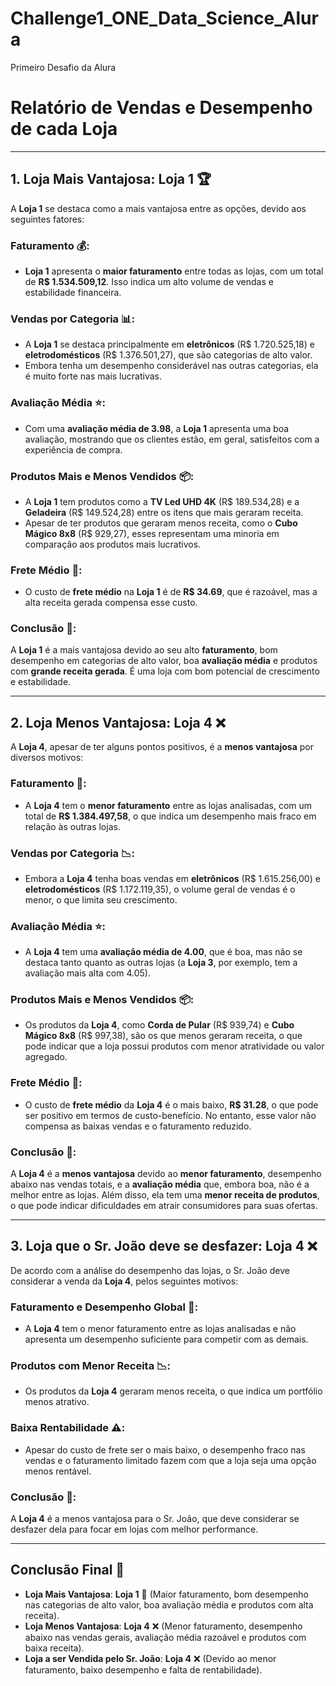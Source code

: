 # Challenge1_ONE_Data_Science_Alura
Primeiro Desafio da Alura

# Relatório de Vendas e Desempenho de cada Loja

---

## 1. Loja Mais Vantajosa: **Loja 1** 🏆

A **Loja 1** se destaca como a mais vantajosa entre as opções, devido aos seguintes fatores:

### Faturamento 💰:
- **Loja 1** apresenta o **maior faturamento** entre todas as lojas, com um total de **R$ 1.534.509,12**. Isso indica um alto volume de vendas e estabilidade financeira.

### Vendas por Categoria 📊:
- A **Loja 1** se destaca principalmente em **eletrônicos** (R$ 1.720.525,18) e **eletrodomésticos** (R$ 1.376.501,27), que são categorias de alto valor.
- Embora tenha um desempenho considerável nas outras categorias, ela é muito forte nas mais lucrativas.

### Avaliação Média ⭐:
- Com uma **avaliação média de 3.98**, a **Loja 1** apresenta uma boa avaliação, mostrando que os clientes estão, em geral, satisfeitos com a experiência de compra.

### Produtos Mais e Menos Vendidos 📦:
- A **Loja 1** tem produtos como a **TV Led UHD 4K** (R$ 189.534,28) e a **Geladeira** (R$ 149.524,28) entre os itens que mais geraram receita.
- Apesar de ter produtos que geraram menos receita, como o **Cubo Mágico 8x8** (R$ 929,27), esses representam uma minoria em comparação aos produtos mais lucrativos.

### Frete Médio 🚚:
- O custo de **frete médio** na **Loja 1** é de **R$ 34.69**, que é razoável, mas a alta receita gerada compensa esse custo.

### Conclusão 🎯:
A **Loja 1** é a mais vantajosa devido ao seu alto **faturamento**, bom desempenho em categorias de alto valor, boa **avaliação média** e produtos com **grande receita gerada**. É uma loja com bom potencial de crescimento e estabilidade.

---

## 2. Loja Menos Vantajosa: **Loja 4** ❌

A **Loja 4**, apesar de ter alguns pontos positivos, é a **menos vantajosa** por diversos motivos:

### Faturamento 💸:
- A **Loja 4** tem o **menor faturamento** entre as lojas analisadas, com um total de **R$ 1.384.497,58**, o que indica um desempenho mais fraco em relação às outras lojas.

### Vendas por Categoria 📉:
- Embora a **Loja 4** tenha boas vendas em **eletrônicos** (R$ 1.615.256,00) e **eletrodomésticos** (R$ 1.172.119,35), o volume geral de vendas é o menor, o que limita seu crescimento.

### Avaliação Média ⭐:
- A **Loja 4** tem uma **avaliação média de 4.00**, que é boa, mas não se destaca tanto quanto as outras lojas (a **Loja 3**, por exemplo, tem a avaliação mais alta com 4.05).

### Produtos Mais e Menos Vendidos 📦:
- Os produtos da **Loja 4**, como **Corda de Pular** (R$ 939,74) e **Cubo Mágico 8x8** (R$ 997,38), são os que menos geraram receita, o que pode indicar que a loja possui produtos com menor atratividade ou valor agregado.

### Frete Médio 🚚:
- O custo de **frete médio** da **Loja 4** é o mais baixo, **R$ 31.28**, o que pode ser positivo em termos de custo-benefício. No entanto, esse valor não compensa as baixas vendas e o faturamento reduzido.

### Conclusão 🚫:
A **Loja 4** é a **menos vantajosa** devido ao **menor faturamento**, desempenho abaixo nas vendas totais, e a **avaliação média** que, embora boa, não é a melhor entre as lojas. Além disso, ela tem uma **menor receita de produtos**, o que pode indicar dificuldades em atrair consumidores para suas ofertas.

---

## 3. Loja que o Sr. João deve se desfazer: **Loja 4** ❌

De acordo com a análise do desempenho das lojas, o Sr. João deve considerar a venda da **Loja 4**, pelos seguintes motivos:

### Faturamento e Desempenho Global 💸:
- A **Loja 4** tem o menor faturamento entre as lojas analisadas e não apresenta um desempenho suficiente para competir com as demais.

### Produtos com Menor Receita 📉:
- Os produtos da **Loja 4** geraram menos receita, o que indica um portfólio menos atrativo.

### Baixa Rentabilidade ⚠️:
- Apesar do custo de frete ser o mais baixo, o desempenho fraco nas vendas e o faturamento limitado fazem com que a loja seja uma opção menos rentável.

### Conclusão 🎯:
A **Loja 4** é a menos vantajosa para o Sr. João, que deve considerar se desfazer dela para focar em lojas com melhor performance.

---

## Conclusão Final 📝

- **Loja Mais Vantajosa**: **Loja 1** 🏅 (Maior faturamento, bom desempenho nas categorias de alto valor, boa avaliação média e produtos com alta receita).
- **Loja Menos Vantajosa**: **Loja 4** ❌ (Menor faturamento, desempenho abaixo nas vendas gerais, avaliação média razoável e produtos com baixa receita).
- **Loja a ser Vendida pelo Sr. João**: **Loja 4** ❌ (Devido ao menor faturamento, baixo desempenho e falta de rentabilidade).
